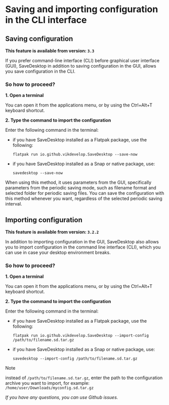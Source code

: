 # Saving and importing configuration in the CLI interface
## Saving configuration

**This feature is available from version: `3.3`**

If you prefer command-line interface (CLI) before graphical user interface (GUI), SaveDesktop in addition to saving configuration in the GUI, allows you save configuration in the CLI.

### So how to proceed?

**1. Open a terminal**

You can open it from the applications menu, or by using the Ctrl+Alt+T keyboard shortcut.

**2. Type the command to import the configuration**

Enter the following command in the terminal:
- if you have SaveDesktop installed as a Flatpak package, use the following:

     ```
     flatpak run io.github.vikdevelop.SaveDesktop --save-now
     ```

- if you have SaveDesktop installed as a Snap or native package, use:
     ```
     savedesktop --save-now
     ```

When using this method, it uses parameters from the GUI, specifically parameters from the periodic saving mode, such as filename format and selected folder for periodic saving files. You can save the configuration with this method whenever you want, regardless of the selected periodic saving interval.

## Importing configuration
**This feature is available from version: `3.2.2`**

In addition to importing configuration in the GUI, SaveDesktop also allows you to import configuration in the command line interface (CLI), which you can use in case your desktop environment breaks.

### So how to proceed?
**1. Open a terminal**

You can open it from the applications menu, or by using the Ctrl+Alt+T keyboard shortcut.

**2. Type the command to import the configuration**

Enter the following command in the terminal:
- if you have SaveDesktop installed as a Flatpak package, use the following:

     ```
     flatpak run io.github.vikdevelop.SaveDesktop --import-config /path/to/filename.sd.tar.gz
     ```

- if you have SaveDesktop installed as a Snap or native package, use: 
     ```
     savedesktop --import-config /path/to/filename.sd.tar.gz
     ```

> [!NOTE]
> instead of `/path/to/filename.sd.tar.gz`, enter the path to the configuration archive you want to import, for example: `/home/user/Downloads/myconfig.sd.tar.gz`

_If you have any questions, you can use Github issues._
